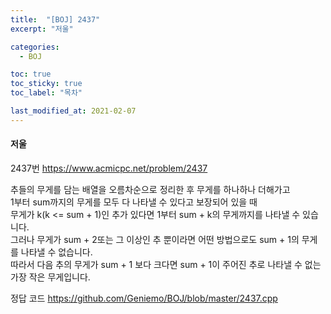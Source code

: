 ```yaml
---
title:  "[BOJ] 2437"
excerpt: "저울"

categories:
  - BOJ

toc: true
toc_sticky: true
toc_label: "목차"

last_modified_at: 2021-02-07
---
```


#### 저울

2437번 <https://www.acmicpc.net/problem/2437>

추들의 무게를 담는 배열을 오름차순으로 정리한 후 무게를 하나하나 더해가고<br>
1부터 sum까지의 무게를 모두 다 나타낼 수 있다고 보장되어 있을 때<br>
무게가 k(k <= sum + 1)인 추가 있다면 1부터 sum + k의 무게까지를 나타낼 수 있습니다.<br>
그러나 무게가 sum + 2또는 그 이상인 추 뿐이라면 어떤 방법으로도 sum + 1의 무게를 나타낼 수 없습니다.<br>
따라서 다음 추의 무게가 sum + 1 보다 크다면 sum + 1이 주어진 추로 나타낼 수 없는 가장 작은 무게입니다.

정답 코드 <https://github.com/Geniemo/BOJ/blob/master/2437.cpp>